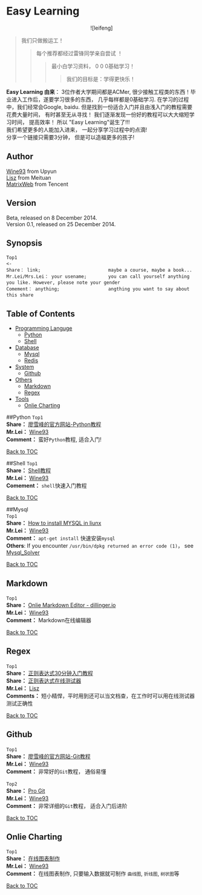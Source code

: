 

# Easy Learning
<center>  ![leifeng] </center>  


> 我们只做搬运工！   
>> 每个推荐都经过雷锋同学亲自尝试 ！    
>>> 最小白学习资料， 0 0 0基础学习！  
>>>> 我们的目标是：学得更快乐！


**Easy Learning 由来**： 3位作者大学期间都是ACMer, 很少接触工程类的东西！毕业进入工作后，遂要学习很多的东西， 几乎每样都是0基础学习. 在学习的过程中，我们经常会Google, baidu. 但是找到一份适合入门并且由浅入门的教程需要花费大量时间， 有时甚至无从寻找！ 我们逐渐发现一份好的教程可以大大缩短学习时间， 提高效率！ 所以 "Easy Learning"诞生了!!!  
我们希望更多的人能加入进来， 一起分享学习过程中的点滴!   
分享一个链接只需要3分钟， 但是可以造福更多的孩子! 


## Author
[Wine93]   from Upyun  
[Lisz] from Meituan  
[MatrixWeb] from Tencent 


## Version  
Beta, released on 8 December 2014.   
Version 0.1, released on 25 December 2014.   


## Synopsis  

```   
Top1                                                                                            <-  
Share： link;                         maybe a course, maybe a book...
Mr.Lei/Mrs.Lei： your usename;        you can call yourself anything you like. However, please note your gender
Comement： anything;                  angthing you want to say about this share
```   


## Table of Contents
* [Programming Languge](#python)  
    * [Python](#python)
    * [Shell](#shell)  
* [Database](#mysql)
    * [Mysql](#mysql)
    * [Redis](#redis)  
* [System](#github)
    * [Github](#github)  
* [Others](#markdown)  
    * [Markdown](#markdown)
    * [Regex](#regex)
* [Tools](#onlie-charting)  
    * [Onlie Charting](#onlie-charting)  


##Python
`Top1`  
**Share：** [廖雪峰的官方网站-Python教程]  
**Mr.Lei：**  [Wine93]  
**Comment：** 蛮好`Python`教程, 适合入门!

[Back to TOC](#table-of-contents)


##Shell
`Top1`  
**Share：** [Shell教程]  
**Mr.Lei：**  [Wine93]  
**Comement：**  `shell`快速入门教程

[Back to TOC](#table-of-contents)


##Mysql  
`Top1`  
**Share：** [How to install MYSQL in liunx]  
**Mr.Lei：**  [Wine93]  
**Comment：** `apt-get install` 快速安装`mysql`  
**Others**: If you encounter `/usr/bin/dpkg returned an error code (1)`， see [Mysql_Solver]  

[Back to TOC](#table-of-contents)


## Markdown  
`Top1`  
**Share：** [Onlie Markdown Editor - dillinger.io]  
**Mr.Lei：**  [Wine93]  
**Comment：** Markdown在线编辑器 

[Back to TOC](#table-of-contents)


## Regex
`Top1`  
**Share：** [正则表达式30分钟入门教程]  
**Share：** [正则表达式在线测试器]  
**Mr.Lei：** [Lisz]  
**Comments：** 短小精悍，平时用到还可以当文档查，在工作时可以用在线测试器测试正确性

[Back to TOC](#table-of-contents)

## Github
`Top1`  
**Share：**  [廖雪峰的官方网站-Git教程]  
**Mr.Lei：**  [Wine93]  
**Comment：**  非常好的`Git`教程， 通俗易懂  

`Top2`  
**Share：**  [Pro Git]  
**Mr.Lei：**  [Wine93]  
**Comment：**  非常详细的`Git`教程， 适合入门后进阶 

[Back to TOC](#table-of-contents)  

## Onlie Charting   

`Top1`  
**Share：** [在线图表制作]  
**Mr.Lei：**  [Wine93]  
**Comment：**  在线图表制作, 只要输入数据就可制作 `曲线图`, `折线图`, `树状图`等

[Back to TOC](#table-of-contents)

[leifeng]: https://raw.githubusercontent.com/Wine93/Wine93.github.io/master/_pictures/Leifeng.jpg

[Wine93]: https://github.com/Wine93 

[Lisz]: https://github.com/lishaozhe01  

[MatrixWeb]: https://github.com/MatrixWeb

[廖雪峰的官方网站-Python教程]: http://www.liaoxuefeng.com/wiki/001374738125095c955c1e6d8bb493182103fac9270762a000

[Shell教程]: http://see.xidian.edu.cn/cpp/view/6994.html

[How to install MYSQL in liunx]: http://wiki.ubuntu.org.cn/MySQL

[Mysql_Solver]: http://www.code06.com/system/dongwuming/30304.html

[Onlie Markdown Editor - dillinger.io]: http://dillinger.io/#onlie-charting

[正则表达式30分钟入门教程]: http://www.jb51.net/tools/zhengze.html

[正则表达式在线测试器]: http://regexpal.com

[廖雪峰的官方网站-Git教程]: http://www.liaoxuefeng.com/wiki/0013739516305929606dd18361248578c67b8067c8c017b000

[Pro Git]: http://git-scm.com/book/zh/v1

[在线图表制作]: http://charts.udpwork.com/















